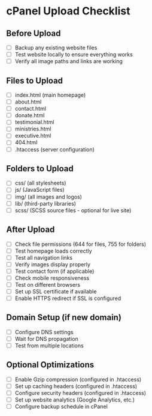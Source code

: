 # cPanel Upload Checklist

## Before Upload
- [ ] Backup any existing website files
- [ ] Test website locally to ensure everything works
- [ ] Verify all image paths and links are working

## Files to Upload
- [ ] index.html (main homepage)
- [ ] about.html
- [ ] contact.html
- [ ] donate.html
- [ ] testimonial.html
- [ ] ministries.html
- [ ] executive.html
- [ ] 404.html
- [ ] .htaccess (server configuration)

## Folders to Upload
- [ ] css/ (all stylesheets)
- [ ] js/ (JavaScript files)
- [ ] img/ (all images and logos)
- [ ] lib/ (third-party libraries)
- [ ] scss/ (SCSS source files - optional for live site)

## After Upload
- [ ] Check file permissions (644 for files, 755 for folders)
- [ ] Test homepage loads correctly
- [ ] Test all navigation links
- [ ] Verify images display properly
- [ ] Test contact form (if applicable)
- [ ] Check mobile responsiveness
- [ ] Test on different browsers
- [ ] Set up SSL certificate if available
- [ ] Enable HTTPS redirect if SSL is configured

## Domain Setup (if new domain)
- [ ] Configure DNS settings
- [ ] Wait for DNS propagation
- [ ] Test from multiple locations

## Optional Optimizations
- [ ] Enable Gzip compression (configured in .htaccess)
- [ ] Set up caching headers (configured in .htaccess)
- [ ] Configure security headers (configured in .htaccess)
- [ ] Set up website analytics (Google Analytics, etc.)
- [ ] Configure backup schedule in cPanel
